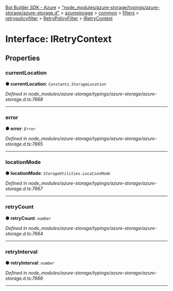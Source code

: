 [Bot Builder SDK - Azure](../README.md) > ["node_modules/azure-storage/typings/azure-storage/azure-storage.d"](../modules/_node_modules_azure_storage_typings_azure_storage_azure_storage_d_.md) > [azurestorage](../modules/_node_modules_azure_storage_typings_azure_storage_azure_storage_d_.azurestorage.md) > [common](../modules/_node_modules_azure_storage_typings_azure_storage_azure_storage_d_.azurestorage.common.md) > [filters](../modules/_node_modules_azure_storage_typings_azure_storage_azure_storage_d_.azurestorage.common.filters.md) > [retrypolicyfilter](../modules/_node_modules_azure_storage_typings_azure_storage_azure_storage_d_.azurestorage.common.filters.retrypolicyfilter.md) > [RetryPolicyFilter](../modules/_node_modules_azure_storage_typings_azure_storage_azure_storage_d_.azurestorage.common.filters.retrypolicyfilter.retrypolicyfilter.md) > [IRetryContext](../interfaces/_node_modules_azure_storage_typings_azure_storage_azure_storage_d_.azurestorage.common.filters.retrypolicyfilter.retrypolicyfilter.iretrycontext.md)



# Interface: IRetryContext


## Properties
<a id="currentlocation"></a>

###  currentLocation

**●  currentLocation**:  *`Constants.StorageLocation`* 

*Defined in node_modules/azure-storage/typings/azure-storage/azure-storage.d.ts:7668*





___

<a id="error"></a>

###  error

**●  error**:  *`Error`* 

*Defined in node_modules/azure-storage/typings/azure-storage/azure-storage.d.ts:7665*





___

<a id="locationmode"></a>

###  locationMode

**●  locationMode**:  *`StorageUtilities.LocationMode`* 

*Defined in node_modules/azure-storage/typings/azure-storage/azure-storage.d.ts:7667*





___

<a id="retrycount"></a>

###  retryCount

**●  retryCount**:  *`number`* 

*Defined in node_modules/azure-storage/typings/azure-storage/azure-storage.d.ts:7664*





___

<a id="retryinterval"></a>

###  retryInterval

**●  retryInterval**:  *`number`* 

*Defined in node_modules/azure-storage/typings/azure-storage/azure-storage.d.ts:7666*





___


